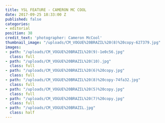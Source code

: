 ```yaml
---
title: YSL FEATURE - CAMERON MC COOL
date: 2017-09-25 18:33:00 Z
published: false
categories:
- editorial
position: 38
credit_text: 'photographer: Cameron McCool'
thumbnail_image: "/uploads/CM_VOGUE%20BRAZIL%20(8)%20copy-627379.jpg"
images:
- path: "/uploads/CM_VOGUE%20BRAZIL%20(9)-1e0c56.jpg"
  class: full
- path: "/uploads/CM_VOGUE%20BRAZIL%20(10).jpg"
  class: full
- path: "/uploads/CM_VOGUE%20BRAZIL%20(6)%20copy.jpg"
  class: full
- path: "/uploads/CM_VOGUE%20BRAZIL%20(8)%20copy-74fa32.jpg"
  class: full
- path: "/uploads/CM_VOGUE%20BRAZIL%20(5)%20copy.jpg"
  class: full
- path: "/uploads/CM_VOGUE%20BRAZIL%20(7)%20copy.jpg"
  class: full
- path: "/uploads/CM_VOGUE%20BRAZIL.jpg"
  class: half
---
```


